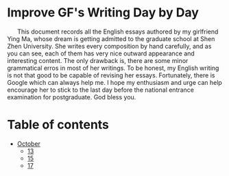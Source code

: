 # Improve GF's Writing Day by Day

&nbsp;&nbsp;&nbsp;&nbsp;&nbsp;&nbsp;This document records all the English essays authored by my girlfriend Ying Ma, whose dream is getting admitted to the graduate school at Shen Zhen University. She writes every composition by hand carefully, and as you can see, each of them has very nice outward appearance and interesting content. The only drawback is, there are some minor grammatical erros in most of her writings. To be honest, my English writing is not that good to be capable of revising her essays. Fortunately, there is Google which can always help me. I hope my enthusiasm and urge can help encourage her to stick to the last day before the national entrance examination for postgraduate. God bless you.

# Table of contents

* [October](/writings/10.13/writing.md)
    * [13](/writings/10.13/writing.md)
    * [15](/writings/10.15/writing.md)
    * [17](/writings/10.17/writing.md)

